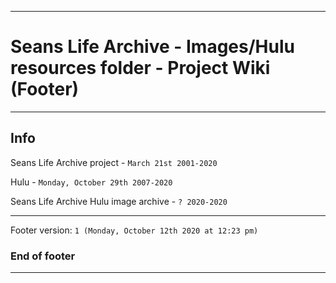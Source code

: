 
***

# Seans Life Archive - Images/Hulu resources folder - Project Wiki (Footer)

***

## Info

Seans Life Archive project - `March 21st 2001-2020`

Hulu - `Monday, October 29th 2007-2020`

Seans Life Archive Hulu image archive - `? 2020-2020`

***

Footer version: `1 (Monday, October 12th 2020 at 12:23 pm)`

### End of footer

***
